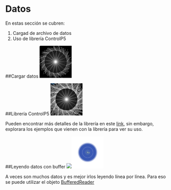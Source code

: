 # Datos

En estas sección se cubren:

1. Cargad de archivo de datos
2. Uso de librería ControlP5

##Cargar datos
<img src="P_S5_data1/text.png" width="100">

##Librería ControlP5
<img src="P_S5_data2/text2.png" width="100">

Pueden encontrar más detalles de la librería en este [link](http://www.sojamo.de/libraries/controlP5/), sin embargo, explorara los ejemplos que vienen con la librería para ver su uso.

##Leyendo datos con buffer
<img src="P_S5_GeoData2/ge2o.png" width="100"><img src="P_S5_GeoData/geo.png" width="100">

A veces son muchos datos y es mejor irlos leyendo línea por línea. Para eso se puede utilizar el objeto [BufferedReader](https://processing.org/reference/BufferedReader.html)
